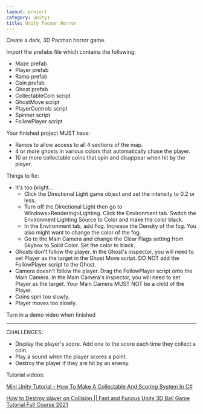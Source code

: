 ```yaml
---
layout: project
category: unity1
title: Unity Pacman Horror
---
```


Create a dark, 3D Pacman horror game.

Import the prefabs file which contains the following:

-   Maze prefab
-   Player prefab
-   Ramp prefab
-   Coin prefab
-   Ghost prefab
-   CollectableCoin script
-   GhostMove script
-   PlayerControls script
-   Spinner script
-   FollowPlayer script

Your finished project MUST have:

-   Ramps to allow access to all 4 sections of the map.
-   4 or more ghosts in various colors that automatically chase the player.
-   10 or more collectable coins that spin and disappear when hit by the player.

Things to fix:

-   It's too bright...
    -   Click the Directional Light game object and set the intensity to 0.2 or less.
    -   Turn off the Directional Light then go to Windows>Rendering>Lighting. Click the Environment tab. Switch the Environment Lighting Source to Color and make the color black.
    -   In the Environment tab, add Fog. Increase the Density of the fog. You also might want to change the color of the fog.
    -   Go to the Main Camera and change the Clear Flags setting from Skybox to Solid Color. Set the color to black.
-   Ghosts don't follow the player. In the Ghost's inspector, you will need to set Player as the target in the Ghost Move script. DO NOT add the FollowPlayer script to the Ghost.
-   Camera doesn't follow the player. Drag the FollowPlayer script onto the Main Camera. In the Main Camera's inspector, you will need to set Player as the target. Your Main Camera MUST NOT be a child of the Player.
-   Coins spin too slowly.
-   Player moves too slowly.

Turn in a demo video when finished

<hr>

CHALLENGES:

-   Display the player's score. Add one to the score each time they collect a coin.
-   Play a sound when the player scores a point.
-   Destroy the player if they are hit by an enemy.

Tutorial videos:

[Mini Unity Tutorial - How To Make A Collectable And Scoring System In C#](https://www.youtube.com/watch?v=D0lx90n0s-4)

[How to Destroy player on Collision || Fast and Furious Unity 3D Ball Game Tutorial Full Course 2021](https://www.youtube.com/watch?v=SYKdRnG1a5w)

